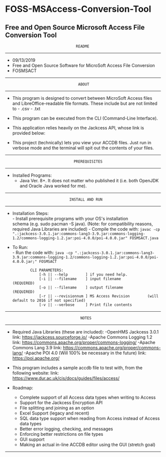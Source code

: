 # FOSS-MSAccess-Conversion-Tool
Free and Open Source Microsoft Access File Conversion Tool
--------------------------------------------------------------------------------
                                    README                                     
--------------------------------------------------------------------------------                                                  
- 09/13/2019                                                                   
- Free and Open Source Software for MicroSoft Access File Conversion                                               
- FOSMSACT                                                  
--------------------------------------------------------------------------------
                                     ABOUT                                     
--------------------------------------------------------------------------------
- This program is designed to convert between MicroSoft Access files and LibreOffice-readable file formats. These include but are not limited to
              - .csv
              - .txt
- This program can be executed from the CLI (Command-Line Interface).
       
- This application relies heavily on the Jackcess API, whose link is provided
       below:

- This project (technically) lets you view your ACCDB files. Just run in
       verbose mode and the terminal will spit out the contents of your files.

--------------------------------------------------------------------------------
                                   PREREQUISITES                               
--------------------------------------------------------------------------------
- Installed Programs:                                                          
    - Java Ver. 8+. It does not matter who published it (i.e. both OpenJDK and
        Oracle Java worked for me).
--------------------------------------------------------------------------------
                                 INSTALL AND RUN                               
--------------------------------------------------------------------------------
- Installation Steps:                                                          
              - Install prerequisite programs with your OS's installation      
                schema (e.g. sudo pacman -S java).
                (Note: for compatibility reasons, required Java Libraries are included)
              - Compile the code with: 
```javac -cp ".:jackcess-3.0.1.jar:commons-lang3-3.9.jar:commons-logging-1.2/commons-logging-1.2.jar:poi-4.0.0/poi-4.0.0.jar" FOSMSACT.java```
- To Run:        
              - Run the code with:
```java -cp ".:jackcess-3.0.1.jar:commons-lang3-3.9.jar:commons-logging-1.2/commons-logging-1.2.jar:poi-4.0.0/poi-4.0.0.jar;" FOSMSACT```
              
              CLI PARAMETERS:
                  [-h || --help        ] if you need help.
                  [-i || --filename    ] input filename            (REQUIRED)
                  [-o || --filename    ] output filename           (REQUIRED)
                  [-r || --revisionnum ] MS Access Revision        (will default to 2016 if not specified)
                  [-v || --verbose     ] Print file contents
--------------------------------------------------------------------------------
                                      NOTES                        
--------------------------------------------------------------------------------
- Required Java Libraries (these are included):
    -OpenHMS Jackcess 3.0.1   
              link: https://jackcess.sourceforge.io/
    -Apache Commons Logging 1.2 
              link: https://commons.apache.org/proper/commons-logging/
    -Apache Commons Lang 3.9
              link: https://commons.apache.org/proper/commons-lang/
    -Apache POI 4.0 (Will 100% be necessary in the future)
              link: https://poi.apache.org/
 
 
- This program includes a sample accdb file to test with, from the following website:
    link: https://www.dur.ac.uk/cis/docs/guides/files/access/
    
- Roadmap:

   - Complete support of all Access data types when writing to Access
   - Support for the Jackcess Encryption API
   - File splitting and joining as an option
   - Excel Support (legacy and recent)
   - SQL data type support when reading from Access instead of Access data types
   - Better error logging, checking, and messages
   - Enforcing better restrictions on file types
   - GUI support
   - Making an actual in-line ACCDB editor using the GUI (stretch goal)
   
--------------------------------------------------------------------------------
